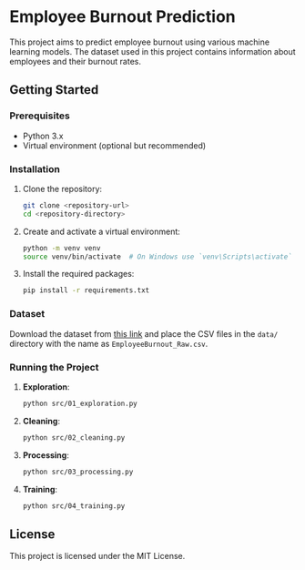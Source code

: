 
# Employee Burnout Prediction

This project aims to predict employee burnout using various machine learning models. The dataset used in this project contains information about employees and their burnout rates.

## Getting Started

### Prerequisites

- Python 3.x
- Virtual environment (optional but recommended)

### Installation

1. Clone the repository:

    ```sh
    git clone <repository-url>
    cd <repository-directory>
    ```

2. Create and activate a virtual environment:

    ```sh
    python -m venv venv
    source venv/bin/activate  # On Windows use `venv\Scripts\activate`
    ```

3. Install the required packages:

    ```sh
    pip install -r requirements.txt
    ```

### Dataset

Download the dataset from [this link](<https://www.kaggle.com/datasets/blurredmachine/are-your-employees-burning-out>) and place the CSV files in the `data/` directory with the name as `EmployeeBurnout_Raw.csv`.

### Running the Project

1. **Exploration**:

    ```sh
    python src/01_exploration.py
    ```

2. **Cleaning**:

    ```sh
    python src/02_cleaning.py
    ```

3. **Processing**:

    ```sh
    python src/03_processing.py
    ```

4. **Training**:

    ```sh
    python src/04_training.py
    ```

## License

This project is licensed under the MIT License.
